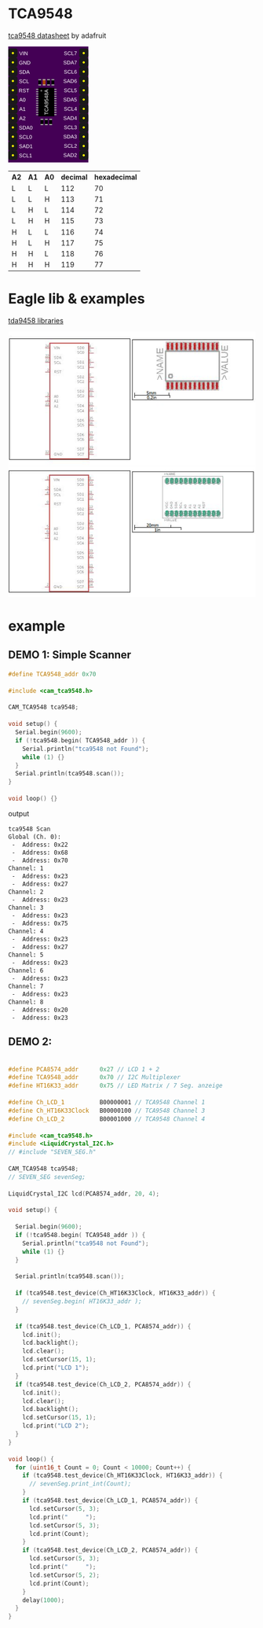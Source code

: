 # TCA9548

[tca9548 datasheet](https://cdn-shop.adafruit.com/datasheets/tca9548a.pdf) by adafruit


![tca9548](/img/tca9548.svg)

 <table>
  <tr>
    <th>A2</th><th>A1</th><th>A0</th><th>decimal</th><th>hexadecimal</th>    
  </tr>
  <tr>
    <td>L</td><td>L</td><td>L</td> <td>112</td> <td>70</td>    
  </tr>
  <tr>
    <td>L</td><td>L</td><td>H</td> <td>113</td> <td>71</td>    
  </tr>
  <tr>
    <td>L</td><td>H</td><td>L</td> <td>114</td> <td>72</td>    
  </tr>
  <tr>
    <td>L</td><td>H</td><td>H</td> <td>115</td> <td>73</td>    
  </tr>
  <tr>
    <td>H</td><td>L</td><td>L</td> <td>116</td> <td>74</td>    
  </tr>
  <tr>
    <td>H</td><td>L</td><td>H</td> <td>117</td> <td>75</td>    
  </tr>
  <tr>
    <td>H</td><td>H</td><td>L</td> <td>118</td> <td>76</td>    
  </tr>
  <tr>
    <td>H</td><td>H</td><td>H</td> <td>119</td> <td>77</td>    
  </tr>
</table> 


# Eagle lib & examples

[tda9458 libraries](/Eagle/tda9458.lbr)

![ht16k33](/img/tca9458a_ic.jpg)
![ht16k33](/img/tca9458a_modul.jpg)

# example

## DEMO 1: Simple Scanner

```cpp
#define TCA9548_addr 0x70

#include <cam_tca9548.h>

CAM_TCA9548 tca9548;

void setup() {
  Serial.begin(9600);
  if (!tca9548.begin( TCA9548_addr )) {
    Serial.println("tca9548 not Found");
    while (1) {}
  }
  Serial.println(tca9548.scan());
}

void loop() {}
```

output

```
tca9548 Scan
Global (Ch. 0): 
 -  Address: 0x22
 -  Address: 0x68
 -  Address: 0x70
Channel: 1
 -  Address: 0x23
 -  Address: 0x27
Channel: 2
 -  Address: 0x23
Channel: 3
 -  Address: 0x23
 -  Address: 0x75
Channel: 4
 -  Address: 0x23
 -  Address: 0x27
Channel: 5
 -  Address: 0x23
Channel: 6
 -  Address: 0x23
Channel: 7
 -  Address: 0x23
Channel: 8
 -  Address: 0x20
 -  Address: 0x23
```

## DEMO 2:

```cpp

#define PCA8574_addr      0x27 // LCD 1 + 2
#define TCA9548_addr      0x70 // I2C Multiplexer
#define HT16K33_addr      0x75 // LED Matrix / 7 Seg. anzeige

#define Ch_LCD_1          B00000001 // TCA9548 Channel 1
#define Ch_HT16K33Clock   B00000100 // TCA9548 Channel 3
#define Ch_LCD_2          B00001000 // TCA9548 Channel 4

#include <cam_tca9548.h>
#include <LiquidCrystal_I2C.h>
// #include "SEVEN_SEG.h"

CAM_TCA9548 tca9548;
// SEVEN_SEG sevenSeg;

LiquidCrystal_I2C lcd(PCA8574_addr, 20, 4);

void setup() {
  
  Serial.begin(9600);
  if (!tca9548.begin( TCA9548_addr )) {
    Serial.println("tca9548 not Found");
    while (1) {}
  }
  
  Serial.println(tca9548.scan());
  
  if (tca9548.test_device(Ch_HT16K33Clock, HT16K33_addr)) {
    // sevenSeg.begin( HT16K33_addr );
  }

  if (tca9548.test_device(Ch_LCD_1, PCA8574_addr)) {
    lcd.init();
    lcd.backlight();
    lcd.clear();
    lcd.setCursor(15, 1);
    lcd.print("LCD 1");
  }
  if (tca9548.test_device(Ch_LCD_2, PCA8574_addr)) {
    lcd.init();
    lcd.clear();
    lcd.backlight();
    lcd.setCursor(15, 1);
    lcd.print("LCD 2");
  }
}

void loop() {
  for (uint16_t Count = 0; Count < 10000; Count++) {
    if (tca9548.test_device(Ch_HT16K33Clock, HT16K33_addr)) {
      // sevenSeg.print_int(Count);
    }
    if (tca9548.test_device(Ch_LCD_1, PCA8574_addr)) {
      lcd.setCursor(5, 3);
      lcd.print("     ");
      lcd.setCursor(5, 3);
      lcd.print(Count);
    }
    if (tca9548.test_device(Ch_LCD_2, PCA8574_addr)) {
      lcd.setCursor(5, 3);
      lcd.print("     ");
      lcd.setCursor(5, 2);
      lcd.print(Count);
    }
    delay(1000);
  }
}
```
